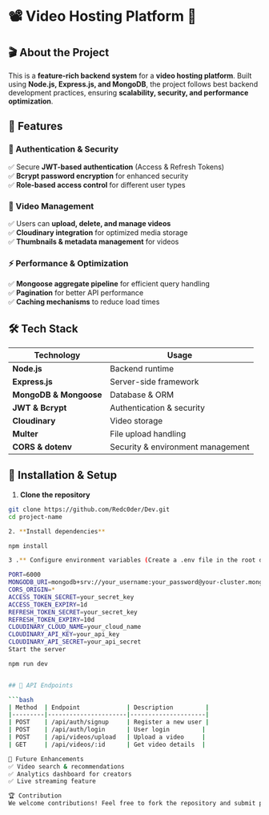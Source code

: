 
# 📽️ Video Hosting Platform 🚀

## 🎬 About the Project
This is a **feature-rich backend system** for a **video hosting platform**. Built using **Node.js, Express.js, and MongoDB**, the project follows best backend development practices, ensuring **scalability, security, and performance optimization**.

## 🌟 Features

### 🔐 Authentication & Security
✅ Secure **JWT-based authentication** (Access & Refresh Tokens)  
✅ **Bcrypt password encryption** for enhanced security  
✅ **Role-based access control** for different user types  

### 🎥 Video Management
✅ Users can **upload, delete, and manage videos**  
✅ **Cloudinary integration** for optimized media storage  
✅ **Thumbnails & metadata management** for videos  

### ⚡ Performance & Optimization
✅ **Mongoose aggregate pipeline** for efficient query handling  
✅ **Pagination** for better API performance  
✅ **Caching mechanisms** to reduce load times  

## 🛠️ Tech Stack
| **Technology** | **Usage** |
|--------------|-------------|
| **Node.js** | Backend runtime |
| **Express.js** | Server-side framework |
| **MongoDB & Mongoose** | Database & ORM |
| **JWT & Bcrypt** | Authentication & security |
| **Cloudinary** | Video storage |
| **Multer** | File upload handling |
| **CORS & dotenv** | Security & environment management |

## 🚀 Installation & Setup
1. **Clone the repository**
```bash
git clone https://github.com/Redc0der/Dev.git
cd project-name

2. **Install dependencies**

npm install

3 .** Configure environment variables (Create a .env file in the root directory)**

PORT=6000
MONGODB_URI=mongodb+srv://your_username:your_password@your-cluster.mongodb.net
CORS_ORIGIN=*
ACCESS_TOKEN_SECRET=your_secret_key
ACCESS_TOKEN_EXPIRY=1d
REFRESH_TOKEN_SECRET=your_secret_key
REFRESH_TOKEN_EXPIRY=10d
CLOUDINARY_CLOUD_NAME=your_cloud_name
CLOUDINARY_API_KEY=your_api_key
CLOUDINARY_API_SECRET=your_api_secret
Start the server

npm run dev


## 🎯 API Endpoints

```bash
| Method  | Endpoint             | Description         |
|---------|----------------------|---------------------|
| POST    | /api/auth/signup     | Register a new user |
| POST    | /api/auth/login      | User login         |
| POST    | /api/videos/upload   | Upload a video     |
| GET     | /api/videos/:id      | Get video details  |

🎯 Future Enhancements
✅ Video search & recommendations
✅ Analytics dashboard for creators
✅ Live streaming feature

🏆 Contribution
We welcome contributions! Feel free to fork the repository and submit pull requests.


